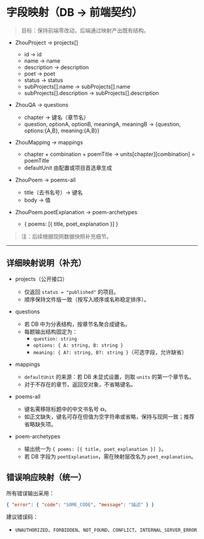 # 字段映射（DB → 前端契约）

> 目标：保持前端零改动，后端通过映射产出既有结构。

- ZhouProject → projects[]
  - id → id
  - name → name
  - description → description
  - poet → poet
  - status → status
  - subProjects[].name → subProjects[].name
  - subProjects[].description → subProjects[].description

- ZhouQA → questions
  - chapter → 键名（章节名）
  - question, optionA, optionB, meaningA, meaningB → {question, options:{A,B}, meaning:{A,B}}

- ZhouMapping → mappings
  - chapter + combination + poemTitle → units[chapter][combination] = poemTitle
  - defaultUnit 由配置或项目首选章生成

- ZhouPoem → poems-all
  - title（去书名号）→ 键名
  - body → 值

- ZhouPoem.poetExplanation → poem-archetypes
  - { poems: [{ title, poet_explanation }] }

> 注：后续根据现网数据快照补充细节。

---

## 详细映射说明（补充）

- projects（公开接口）
  - 仅返回 `status = "published"` 的项目。
  - 顺序保持文件版一致（按写入顺序或名称稳定排序）。

- questions
  - 若 DB 中为分表结构，按章节名聚合成键名。
  - 每题输出结构固定为：
    - `question: string`
    - `options: { A: string, B: string }`
    - `meaning: { A?: string, B?: string }`（可选字段，允许缺省）

- mappings
  - `defaultUnit` 的来源：若 DB 未显式设置，则取 `units` 的第一个章节名。
  - 对于不存在的章节，返回空对象，不省略键名。

- poems-all
  - 键名需移除标题中的中文书名号 `《》`。
  - 如正文缺失，键名可存在但值为空字符串或省略，保持与现网一致；推荐省略缺失项。

- poem-archetypes
  - 输出统一为 `{ poems: [{ title, poet_explanation }] }`。
  - 若 DB 字段为 `poetExplanation`，需在映射层改名为 `poet_explanation`。

## 错误响应映射（统一）

所有错误输出采用：
```json
{ "error": { "code": "SOME_CODE", "message": "描述" } }
```

建议错误码：
- `UNAUTHORIZED`、`FORBIDDEN`、`NOT_FOUND`、`CONFLICT`、`INTERNAL_SERVER_ERROR`


